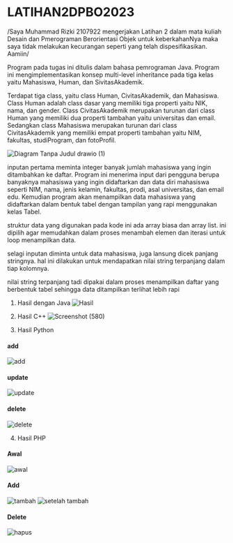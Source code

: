 # LATIHAN2DPBO2023

/Saya Muhammad Rizki 2107922 mengerjakan Latihan 2 dalam mata kuliah Desain dan Pmerograman Berorientasi Objek untuk keberkahanNya maka saya tidak melakukan kecurangan seperti yang telah dispesifikasikan. Aamiin/

Program pada tugas ini ditulis dalam bahasa pemrograman Java. Program ini mengimplementasikan konsep multi-level inheritance pada tiga kelas yaitu Mahasiswa, Human, dan SivitasAkademik.

Terdapat tiga class, yaitu class Human, CivitasAkademik, dan Mahasiswa. Class Human adalah class dasar yang memiliki tiga properti yaitu NIK, nama, dan gender. Class CivitasAkademik merupakan turunan dari class Human yang memiliki dua properti tambahan yaitu universitas dan email. Sedangkan class Mahasiswa merupakan turunan dari class CivitasAkademik yang memiliki empat properti tambahan yaitu NIM, fakultas, studiProgram, dan fotoProfil.

![Diagram Tanpa Judul drawio (1)](https://user-images.githubusercontent.com/100481579/220279085-c4fb5a71-c088-43f5-9b14-6861b7bc801a.png)


inputan pertama meminta integer banyak jumlah mahasiswa yang ingin ditambahkan ke daftar. Program ini menerima input dari pengguna berupa banyaknya mahasiswa yang ingin didaftarkan dan data diri mahasiswa seperti NIM, nama, jenis kelamin, fakultas, prodi, asal universitas, dan email edu. Kemudian program akan menampilkan data mahasiswa yang didaftarkan dalam bentuk tabel dengan tampilan yang rapi menggunakan kelas Tabel.

struktur data yang digunakan pada kode ini ada array biasa dan array list. ini dipilih agar memudahkan dalam proses menambah elemen dan iterasi untuk loop menampilkan data.

selagi inputan diminta untuk data mahasiswa, juga lansung dicek panjang stringnya. hal ini dilakukan untuk mendapatkan nilai string terpanjang dalam tiap kolomnya.

nilai string terpanjang tadi dipakai dalam proses menampilkan daftar yang berbentuk tabel sehingga data ditampilkan terlihat lebih rapi

1. Hasil dengan Java
![Hasil](https://user-images.githubusercontent.com/100481579/218934546-b4f5bd6d-862e-4816-b703-5f54087f76ea.png)

2. Hasil C++
![Screenshot (580)](https://user-images.githubusercontent.com/100481579/219844254-49908128-1014-454b-84d1-fded89f6835c.png)

3. Hasil Python
#### add
![add](https://user-images.githubusercontent.com/100481579/219844287-6e26ab73-b28c-4dae-ae10-c9fd6917e0fe.png)
#### update
![update](https://user-images.githubusercontent.com/100481579/219844297-8990f063-9384-49eb-8d46-eecf2c91f572.png)
#### delete
![delete](https://user-images.githubusercontent.com/100481579/219844306-b8192ad1-7310-42bb-b434-11b6f051d074.png)

4. Hasil PHP
#### Awal
![awal](https://user-images.githubusercontent.com/100481579/219844327-96e98372-1eb3-412d-b64c-906ca9ae4303.png)
#### Add
![tambah](https://user-images.githubusercontent.com/100481579/219844348-1dddaa0b-8adb-4482-b0fb-5ed9660daea8.png)
![setelah tambah](https://user-images.githubusercontent.com/100481579/219844352-a8c835a7-4047-47c0-a6f3-3c0f3f8f0a18.png)
#### Delete
![hapus](https://user-images.githubusercontent.com/100481579/219844368-835e9b8b-0858-4c68-9107-d31bafba0e99.png)







